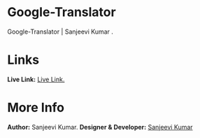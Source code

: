 # Google-Translator

Google-Translator | Sanjeevi Kumar .

# Links
<b>Live Link:</b> <a href="#" target="_blank">Live Link.</a>

# More Info
<b>Author:</b> Sanjeevi Kumar.
<b>Designer & Developer:</b> <a href="#" target="_blank">Sanjeevi Kumar</a>
